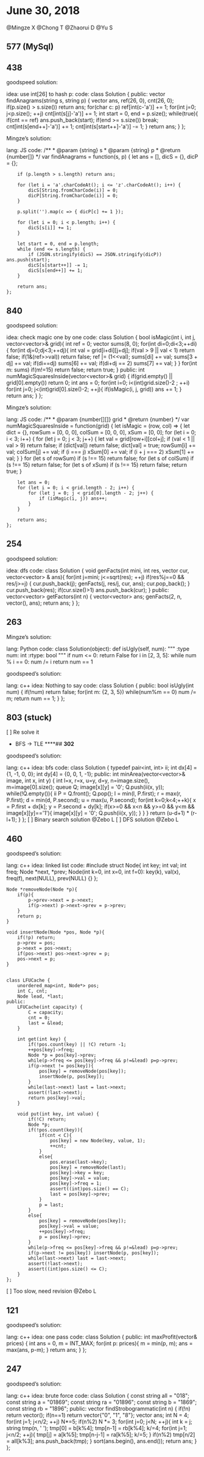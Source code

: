 # June 30, 2018 
@Mingze X @Chong T @Zhaorui D @Yu S 

## **577 (MySql)**
## **438**

goodspeed solution:

  idea: use int[26] to hash p:
  code:
    class Solution {
    public:
        vector<int> findAnagrams(string s, string p) {
            vector<int> ans, ref(26, 0), cnt(26, 0);
            if(p.size() > s.size()) return ans;
            for(char c: p) ref[int(c-'a')] += 1;
            for(int j=0; j<p.size(); ++j) cnt[int(s[j]-'a')] += 1;
            int start = 0, end = p.size();
            while(true){
                if(cnt == ref) ans.push_back(start);
                if(end >= s.size()) break;
                cnt[int(s[end++]-'a')] += 1;
                cnt[int(s[start++]-'a')] -= 1;
            }
            return ans;
        }
    };

Mingze’s solution:

  lang: JS
  code:
    /**
     * @param {string} s
     * @param {string} p
     * @return {number[]}
     */
    var findAnagrams = function(s, p) {
        let ans = [], dicS = {}, dicP = {};
        
        if (p.length > s.length) return ans;
        
        for (let i = 'a'.charCodeAt(); i <= 'z'.charCodeAt(); i++) {
            dicS[String.fromCharCode(i)] = 0;
            dicP[String.fromCharCode(i)] = 0;
        }
        
        p.split('').map(c => { dicP[c] += 1 });
        
        for (let i = 0; i < p.length; i++) {
            dicS[s[i]] += 1;
        }
        
        let start = 0, end = p.length;
        while (end <= s.length) {
            if (JSON.stringify(dicS) == JSON.stringify(dicP)) ans.push(start);
            dicS[s[start++]] -= 1;
            dicS[s[end++]] += 1;
        }
        
        return ans;
    };
## **840**

goodspeed solution:

  idea: check magic one by one
  code:
    class Solution {
        bool isMagic(int i, int j, vector<vector<int>>& grid){
            int ref = 0;
            vector<int> sums(8, 0);
            for(int di=0;di<3;++di) {
                for(int dj=0;dj<3;++dj){
                    int val = grid[i+di][j+dj];
                    if(val > 9 || val < 1) return false;
                    if(1&(ref>>val)) return false;
                    ref |= (1<<val);
                    sums[di] += val;
                    sums[3 + dj] += val;
                    if(di==dj) sums[6] += val;
                    if(di+dj == 2) sums[7] += val;
                }
            }
            for(int m: sums) if(m!=15) return false;
            return true;
        }
    public:
        int numMagicSquaresInside(vector<vector<int>>& grid) {
            if(grid.empty() || grid[0].empty()) return 0;
            int ans = 0;
            for(int i=0; i<(int)grid.size()-2 ; ++i) for(int j=0; j<(int)grid[0].size()-2; ++j){
                if(isMagic(i, j, grid)) ans += 1;
            }
            return ans;
        }
    };

Mingze’s solution:

  lang: JS
  code:
    /**
     * @param {number[][]} grid
     * @return {number}
     */
    var numMagicSquaresInside = function(grid) {
        let isMagic = (row, col) => {
            let dict = {}, rowSum = [0, 0, 0], colSum = [0, 0, 0], xSum = [0, 0];
            for (let i = 0; i < 3; i++) {
                for (let j = 0; j < 3; j++) {
                    let val = grid[row+i][col+j];
                    if (val < 1 || val > 9) return false;
                    if (dict[val]) return false;
                    dict[val] = true;
                    rowSum[i] += val;
                    colSum[j] += val;
                    if (i === j) xSum[0] += val;
                    if (i + j === 2) xSum[1] += val;
                }
            }
            for (let s of rowSum) if (s !== 15) return false;
            for (let s of colSum) if (s !== 15) return false;
            for (let s of xSum) if (s !== 15) return false;
            return true;
        }
        
        let ans = 0;
        for (let i = 0; i < grid.length - 2; i++) {
            for (let j = 0; j < grid[0].length - 2; j++) {
                if (isMagic(i, j)) ans++;    
            }
        }
        
        return ans;
    };


## **254**

goodspeed solution:

  idea: dfs
  code:
    class Solution {
        void genFacts(int mini, int res, vector<int> cur, vector<vector<int>> & ans){
            for(int j=mini; j<=sqrt(res); ++j)  if(res%j==0 && res/j>=j) {
                cur.push_back(j);
                genFacts(j, res/j, cur, ans);
                cur.pop_back();
            }
            cur.push_back(res);
            if(cur.size()>1) ans.push_back(cur);
        }
    public:
        vector<vector<int>> getFactors(int n) {
            vector<vector<int>> ans;
            genFacts(2, n, vector<int>(), ans);
            return ans;
        }
    };
## **263**

Mingze’s solution:

  lang: Python
  code:
    class Solution(object):
        def isUgly(self, num):
            """
            :type num: int
            :rtype: bool
            """
            if num <= 0: return False
            for i in [2, 3, 5]:
                    while num % i == 0:
                            num /= i
            return num == 1

goodspeed’s solution:

  lang: c++
  idea: Nothing to say
  code:
    class Solution {
    public:
        bool isUgly(int num) {
            if(!num) return false;
            for(int m: {2, 3, 5}) while(num%m == 0) num /= m;
            return num == 1;
        }
    };
## **803 (stuck)**
[ ] Re solve it
- BFS → TLE
****## **302**

goodspeed’s solution:

  lang: c++
  idea: bfs
  code:
    class Solution {
        typedef pair<int, int> ii;
        int dx[4] = {1, -1, 0, 0};
        int dy[4] = {0, 0, 1, -1};
    public:
        int minArea(vector<vector<char>>& image, int x, int y) {
            int l=x, r=x, u=y, d=y, n=image.size(), m=image[0].size();
            queue<ii> Q;
            image[x][y] = '0';
            Q.push(ii(x, y));
            while(!Q.empty()){
                ii P = Q.front();
                Q.pop();
                l = min(l, P.first);
                r = max(r, P.first);
                d = min(d, P.second);
                u = max(u, P.second);
                for(int k=0;k<4;++k){
                    x = P.first + dx[k];
                    y = P.second + dy[k];
                    if(x>=0 && x<n && y>=0 && y<m && image[x][y]=='1'){
                        image[x][y] = '0';
                        Q.push(ii(x, y));
                    }
                }
            }
            return (u-d+1) * (r-l+1);
        }
    };
[ ] Binary search solution @Zebo L 
[ ] DFS solution @Zebo L 
## **460**

goodspeed’s solution:

  lang: c++
  idea: linked list
  code:
    #include<cassert>
    struct Node{
        int key;
        int val;
        int freq;
        Node *next, *prev;
        Node(int k=0, int x=0, int f=0): key(k), val(x), freq(f), next(NULL), prev(NULL) {}
    };
    
    Node *removeNode(Node *p){
        if(p){
            p->prev->next = p->next;
            if(p->next) p->next->prev = p->prev;
        }
        return p;
    }
    
    void insertNode(Node *pos, Node *p){
        if(!p) return;
        p->prev = pos;
        p->next = pos->next;
        if(pos->next) pos->next->prev = p;
        pos->next = p;
    }
    
    
    class LFUCache {
        unordered_map<int, Node*> pos;
        int C, cnt;
        Node lead, *last;
    public:
        LFUCache(int capacity) {
            C = capacity;
            cnt = 0;
            last = &lead;
        }
        
        int get(int key) {
            if(!pos.count(key) || !C) return -1;
            ++pos[key]->freq;
            Node *p = pos[key]->prev;
            while(p->freq <= pos[key]->freq && p!=&lead) p=p->prev;
            if(p->next != pos[key]){
                pos[key] = removeNode(pos[key]);
                insertNode(p, pos[key]);
            }
            while(last->next) last = last->next;
            assert(!last->next);
            return pos[key]->val;
        }
        
        void put(int key, int value) {
            if(!C) return;
            Node *p;
            if(!pos.count(key)){
                if(cnt < C){
                    pos[key] = new Node(key, value, 1);
                    ++cnt;
                }
                else{
                    pos.erase(last->key);
                    pos[key] = removeNode(last);
                    pos[key]->key = key;
                    pos[key]->val = value;
                    pos[key]->freq = 1;
                    assert((int)pos.size() == C);
                    last = pos[key]->prev;
                }
                p = last;
            }
            else{
                pos[key] = removeNode(pos[key]);
                pos[key]->val = value;
                ++pos[key]->freq;
                p = pos[key]->prev;
            }
            while(p->freq <= pos[key]->freq && p!=&lead) p=p->prev;
            if(p->next != pos[key]) insertNode(p, pos[key]);
            while(last->next) last = last->next;
            assert(!last->next);
            assert((int)pos.size() <= C);
        }
    };
[ ] Too slow, need revision @Zebo L 
## **121**

goodspeed’s solution:

  lang: c++
  idea: one pass
  code:
    class Solution {
    public:
        int maxProfit(vector<int>& prices) {
            int ans = 0, m = INT_MAX;
            for(int p: prices){
                m = min(p, m);
                ans = max(ans, p-m);
            }
            return ans;
        }
    };
## **247**

goodspeed’s solution:

  lang: c++
  idea: brute force
  code:
    class Solution {
        const string all = "018";
        const string a = "01869";
        const string ra = "01896";
        const string b = "1869";
        const string rb = "1896";
    public:
        vector<string> findStrobogrammatic(int n) {
            if(!n) return vector<string>();
            if(n==1) return vector<string>{"0", "1", "8"};
            vector<string> ans;
            int N = 4;
            for(int j=1; j<n/2; ++j) N*=5;
            if(n%2) N *= 3;
            for(int j=0; j<N; ++j){
                int k = j;
                string tmp(n, ' ');
                tmp[0] = b[k%4];
                tmp[n-1] = rb[k%4];
                k/=4;
                for(int j=1; j<n/2; ++j){
                    tmp[j] = a[k%5];
                    tmp[n-j-1] = ra[k%5];
                    k/=5;
                }
                if(n%2) tmp[n/2] = all[k%3];
                ans.push_back(tmp);
            }
            sort(ans.begin(), ans.end());
            return ans;
        }
    };


